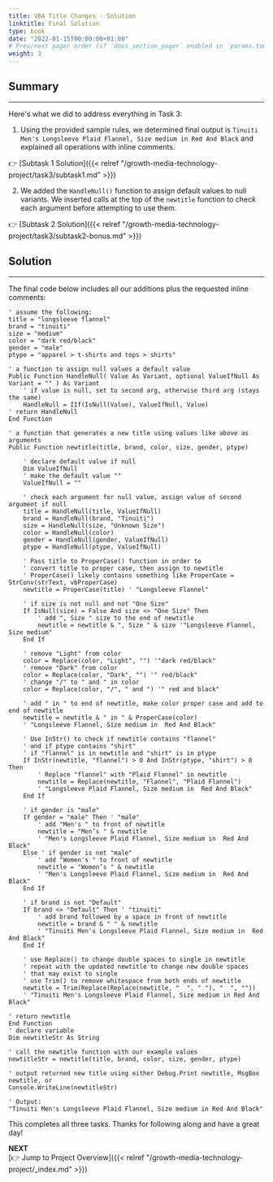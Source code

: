 ```yaml
---
title: VBA Title Changes - Solution
linktitle: Final Solution
type: book
date: "2022-01-15T00:00:00+01:00"
# Prev/next pager order (if `docs_section_pager` enabled in `params.toml`)
weight: 3
---
```


## Summary

***

Here's what we did to address everything in Task 3:

1. Using the provided sample rules, we determined final output is `Tinuiti Men's Longsleeve Plaid Flannel, Size medium in Red And Black` and explained all operations with inline comments.

:point_right: [Subtask 1 Solution]({{< relref "/growth-media-technology-project/task3/subtask1.md" >}})

2. We added the `HandleNull()` function to assign default values to null variants. We inserted calls at the top of the `newtitle` function to check each argument before attempting to use them.

:point_right: [Subtask 2 Solution]({{< relref "/growth-media-technology-project/task3/subtask2-bonus.md" >}})

## Solution

***

The final code below includes all our additions plus the requested inline comments:

```vba
' assume the following:
title = "longsleeve flannel" 
brand = "tinuiti"
size = "medium" 
color = "dark red/black" 
gender = "male" 
ptype = "apparel > t-shirts and tops > shirts" 

' a function to assign null values a default value
Public Function HandleNull( Value As Variant, optional ValueIfNull As Variant = "" ) As Variant
    ' if value is null, set to second arg, otherwise third arg (stays the same)
    HandleNull = IIf(IsNull(Value), ValueIfNull, Value)
' return HandleNull
End Function

' a function that generates a new title using values like above as arguments
Public Function newtitle(title, brand, color, size, gender, ptype) 

    ' declare default value if null
    Dim ValueIfNull
    ' make the default value ""
    ValueIfNull = ""

    ' check each argument for null value, assign value of second argument if null
    title = HandleNull(title, ValueIfNull)
    brand = HandleNull(brand, "Tinuiti")
    size = HandleNull(size, "Unknown Size")
    color = HandleNull(color)
    gender = HandleNull(gender, ValueIfNull)
    ptype = HandleNull(ptype, ValueIfNull)

    ' Pass title to ProperCase() function in order to 
    ' convert title to proper case, then assign to newtitle
    ' ProperCase() likely contains something like ProperCase = StrConv(strText, vbProperCase)
    newtitle = ProperCase(title) ' "Longsleeve Flannel" 
    
    ' if size is not null and not "One Size"
    If IsNull(size) = False And size <> "One Size" Then
        ' add ", Size " size to the end of newtitle  
        newtitle = newtitle & ", Size " & size '"Longsleeve Flannel, Size medium" 
    End If

    ' remove "Light" from color
    color = Replace(color, "Light", "") '"dark red/black" 
    ' remove "Dark" from color
    color = Replace(color, "Dark", "") '" red/black"
    ' change "/" to " and " in color
    color = Replace(color, "/", " and ") '" red and black"

    ' add " in " to end of newtitle, make color proper case and add to end of newtitle 
    newtitle = newtitle & " in " & ProperCase(color)
    ' "Longsleeve Flannel, Size medium in  Red And Black"

    ' Use InStr() to check if newtitle contains "flannel" 
    ' and if ptype contains "shirt"
    ' if "flannel" is in newtitle and "shirt" is in ptype 
    If InStr(newtitle, "flannel") > 0 And InStr(ptype, "shirt") > 0 Then  
        ' Replace "flannel" with "Plaid Flannel" in newtitle
        newtitle = Replace(newtitle, "Flannel", "Plaid Flannel")
        ' "Longsleeve Plaid Flannel, Size medium in  Red And Black" 
    End If  

    ' if gender is "male"
    If gender = "male" Then ' "male"
        ' add "Men's " to front of newtitle
        newtitle = "Men’s " & newtitle
        ' "Men's Longsleeve Plaid Flannel, Size medium in  Red And Black"
    Else ' if gender is not "male"
        ' add "Women's " to front of newtitle
        newtitle = "Women’s " & newtitle
        ' "Men's Longsleeve Plaid Flannel, Size medium in  Red And Black"
    End If  

    ' if brand is not "Default"
    If brand <> "Default" Then ' "tinuiti" 
        ' add brand followed by a space in front of newtitle
        newtitle = brand & " " & newtitle
        ' "Tinuiti Men's Longsleeve Plaid Flannel, Size medium in  Red And Black"  
    End If   
    
    ' use Replace() to change double spaces to single in newtitle
    ' repeat with the updated newtitle to change new double spaces
    ' that may exist to single
    ' use Trim() to remove whitespace from both ends of newtitle
    newtitle = Trim(Replace(Replace(newtitle, "  ", " "), "  ", ""))
    ' "Tinuiti Men's Longsleeve Plaid Flannel, Size medium in Red And Black"  

' return newtitle
End Function
' declare variable
Dim newtitleStr As String

' call the newtitle function with our example values
newtitleStr = newtitle(title, brand, color, size, gender, ptype)

' output returned new title using either Debug.Print newtitle, MsgBox newtitle, or 
Console.WriteLine(newtitleStr)

' Output:
"Tinuiti Men's Longsleeve Plaid Flannel, Size medium in Red And Black"
```
This completes all three tasks. Thanks for following along and have a great day!

**NEXT**  
[:point_right: Jump to Project Overview]({{< relref "/growth-media-technology-project/_index.md" >}})